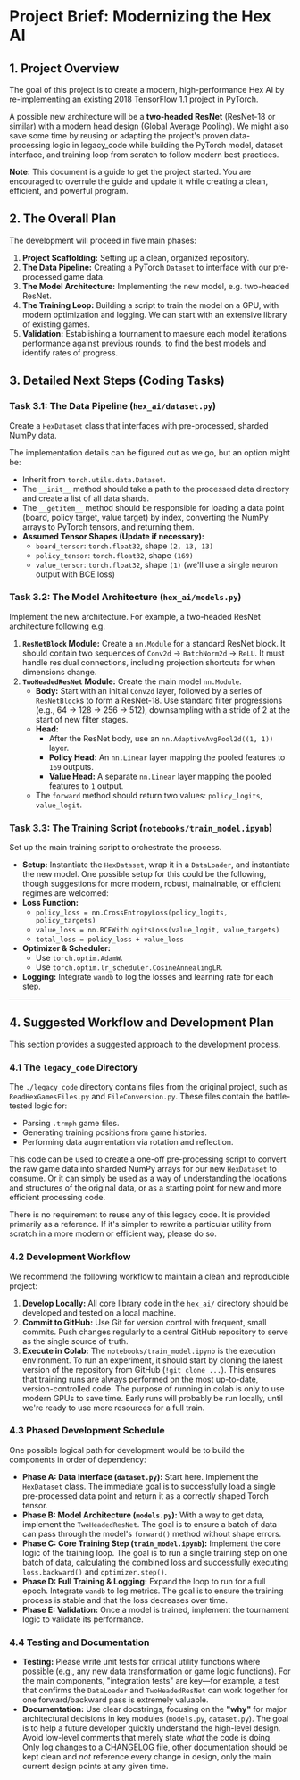 # Project Brief: Modernizing the Hex AI

## 1. Project Overview

The goal of this project is to create a modern, high-performance Hex AI by re-implementing an existing 2018 TensorFlow 1.1 project in PyTorch.

A possible new architecture will be a **two-headed ResNet** (ResNet-18 or similar) with a modern head design (Global Average Pooling). We might also save some time by reusing or adapting the project's proven data-processing logic in legacy_code while building the PyTorch model, dataset interface, and training loop from scratch to follow modern best practices.

**Note:** This document is a guide to get the project started. You are encouraged to overrule the guide and update it while creating a clean, efficient, and powerful program.

## 2. The Overall Plan

The development will proceed in five main phases:
1.  **Project Scaffolding:** Setting up a clean, organized repository.
2.  **The Data Pipeline:** Creating a PyTorch `Dataset` to interface with our pre-processed game data.
3.  **The Model Architecture:** Implementing the new model, e.g. two-headed ResNet.
4.  **The Training Loop:** Building a script to train the model on a GPU, with modern optimization and logging. We can start with an extensive library of existing games.
5.  **Validation:** Establishing a tournament to maesure each model iterations performance against previous rounds, to find the best models and identify rates of progress.

## 3. Detailed Next Steps (Coding Tasks)

### Task 3.1: The Data Pipeline (`hex_ai/dataset.py`)

Create a `HexDataset` class that interfaces with pre-processed, sharded NumPy data.

The implementation details can be figured out as we go, but an option might be:
* Inherit from `torch.utils.data.Dataset`.
* The `__init__` method should take a path to the processed data directory and create a list of all data shards.
* The `__getitem__` method should be responsible for loading a data point (board, policy target, value target) by index, converting the NumPy arrays to PyTorch tensors, and returning them.
* **Assumed Tensor Shapes (Update if necessary):**
    * `board_tensor`: `torch.float32`, shape `(2, 13, 13)`
    * `policy_tensor`: `torch.float32`, shape `(169)`
    * `value_tensor`: `torch.float32`, shape `(1)` (we'll use a single neuron output with BCE loss)

### Task 3.2: The Model Architecture (`hex_ai/models.py`)

Implement the new architecture. For example, a two-headed ResNet architecture following e.g.

1.  **`ResNetBlock` Module:** Create a `nn.Module` for a standard ResNet block. It should contain two sequences of `Conv2d` -> `BatchNorm2d` -> `ReLU`. It must handle residual connections, including projection shortcuts for when dimensions change.
2.  **`TwoHeadedResNet` Module:** Create the main model `nn.Module`.
    * **Body:** Start with an initial `Conv2d` layer, followed by a series of `ResNetBlock`s to form a ResNet-18. Use standard filter progressions (e.g., 64 -> 128 -> 256 -> 512), downsampling with a stride of 2 at the start of new filter stages.
    * **Head:**
        * After the ResNet body, use an `nn.AdaptiveAvgPool2d((1, 1))` layer.
        * **Policy Head:** An `nn.Linear` layer mapping the pooled features to `169` outputs.
        * **Value Head:** A separate `nn.Linear` layer mapping the pooled features to `1` output.
    * The `forward` method should return two values: `policy_logits`, `value_logit`.

### Task 3.3: The Training Script (`notebooks/train_model.ipynb`)

Set up the main training script to orchestrate the process.

* **Setup:** Instantiate the `HexDataset`, wrap it in a `DataLoader`, and instantiate the new  model. One possible setup for this could be the following, though suggestions for more modern, robust, mainainable, or efficient regimes are welcomed:
* **Loss Function:**
    * `policy_loss = nn.CrossEntropyLoss(policy_logits, policy_targets)`
    * `value_loss = nn.BCEWithLogitsLoss(value_logit, value_targets)`
    * `total_loss = policy_loss + value_loss`
* **Optimizer & Scheduler:**
    * Use `torch.optim.AdamW`.
    * Use `torch.optim.lr_scheduler.CosineAnnealingLR`.
* **Logging:** Integrate `wandb` to log the losses and learning rate for each step.

---
## 4. Suggested Workflow and Development Plan

This section provides a suggested approach to the development process.

### 4.1 The `legacy_code` Directory

The `./legacy_code` directory contains files from the original project, such as `ReadHexGamesFiles.py` and `FileConversion.py`. These files contain the battle-tested logic for:
* Parsing `.trmph` game files.
* Generating training positions from game histories.
* Performing data augmentation via rotation and reflection.

This code can be used to create a one-off pre-processing script to convert the raw game data into sharded NumPy arrays for our new `HexDataset` to consume. Or it can simply be used as a way of understanding the locations and structures of the original data, or as a starting point for new and more efficient processing code.

There is no requirement to reuse any of this legacy code. It is provided primarily as a reference. If it's simpler to rewrite a particular utility from scratch in a more modern or efficient way, please do so.

### 4.2 Development Workflow

We recommend the following workflow to maintain a clean and reproducible project:
1.  **Develop Locally:** All core library code in the `hex_ai/` directory should be developed and tested on a local machine.
2.  **Commit to GitHub:** Use Git for version control with frequent, small commits. Push changes regularly to a central GitHub repository to serve as the single source of truth.
3.  **Execute in Colab:** The `notebooks/train_model.ipynb` is the execution environment. To run an experiment, it should start by cloning the latest version of the repository from GitHub (`!git clone ...`). This ensures that training runs are always performed on the most up-to-date, version-controlled code. The purpose of running in colab is only to use modern GPUs to save time. Early runs will probably be run locally, until we're ready to use more resources for a full train.

### 4.3 Phased Development Schedule

One possible logical path for development would be to build the components in order of dependency:

* **Phase A: Data Interface (`dataset.py`):** Start here. Implement the `HexDataset` class. The immediate goal is to successfully load a single pre-processed data point and return it as a correctly shaped Torch tensor.
* **Phase B: Model Architecture (`models.py`):** With a way to get data, implement the `TwoHeadedResNet`. The goal is to ensure a batch of data can pass through the model's `forward()` method without shape errors.
* **Phase C: Core Training Step (`train_model.ipynb`):** Implement the core logic of the training loop. The goal is to run a single training step on one batch of data, calculating the combined loss and successfully executing `loss.backward()` and `optimizer.step()`.
* **Phase D: Full Training & Logging:** Expand the loop to run for a full epoch. Integrate `wandb` to log metrics. The goal is to ensure the training process is stable and that the loss decreases over time.
* **Phase E: Validation:** Once a model is trained, implement the tournament logic to validate its performance.

### 4.4 Testing and Documentation

* **Testing:** Please write unit tests for critical utility functions where possible (e.g., any new data transformation or game logic functions). For the main components, "integration tests" are key—for example, a test that confirms the `DataLoader` and `TwoHeadedResNet` can work together for one forward/backward pass is extremely valuable.
* **Documentation:** Use clear docstrings, focusing on the **"why"** for major architectural decisions in key modules (`models.py`, `dataset.py`). The goal is to help a future developer quickly understand the high-level design. Avoid low-level comments that merely state *what* the code is doing. Only log changes to a CHANGELOG file, other documentation should be kept clean and _not_ reference every change in design, only the main current design points at any given time.